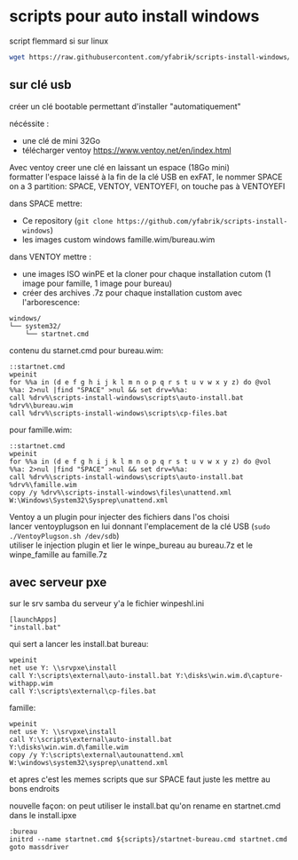 # scripts pour auto install windows
script flemmard si sur linux
```bash
wget https://raw.githubusercontent.com/yfabrik/scripts-install-windows/main/script-flemmard.sh |bash
```
## sur clé usb
créer un clé bootable permettant d'installer "automatiquement" 

nécéssite :
  -  une clé de mini 32Go  
  - télécharger ventoy https://www.ventoy.net/en/index.html 
   

Avec ventoy creer une clé en laissant un espace (18Go mini)  
formatter l'espace laissé à la fin de la clé USB en exFAT, le nommer SPACE  
on a 3 partition: SPACE, VENTOY, VENTOYEFI, on touche pas à VENTOYEFI   

dans SPACE mettre:
-  Ce repository (```git clone https://github.com/yfabrik/scripts-install-windows```)  
-  les images custom windows famille.wim/bureau.wim  


dans VENTOY mettre :
- une images ISO winPE et la cloner pour chaque installation cutom (1 image pour famille, 1 image pour bureau)
- créer des archives .7z pour chaque installation custom avec l'arborescence:
```
windows/
└── system32/
    └── startnet.cmd

```
contenu du starnet.cmd pour bureau.wim:
```
::startnet.cmd
wpeinit
for %%a in (d e f g h i j k l m n o p q r s t u v w x y z) do @vol %%a: 2>nul |find "SPACE" >nul && set drv=%%a:
call %drv%\scripts-install-windows\scripts\auto-install.bat %drv%\bureau.wim
call %drv%\scripts-install-windows\scripts\cp-files.bat
```

pour famille.wim:
```
::startnet.cmd
wpeinit
for %%a in (d e f g h i j k l m n o p q r s t u v w x y z) do @vol %%a: 2>nul |find "SPACE" >nul && set drv=%%a:
call %drv%\scripts-install-windows\scripts\auto-install.bat %drv%\famille.wim
copy /y %drv%\scripts-install-windows\files\unattend.xml W:\Windows\System32\Sysprep\unattend.xml
```

Ventoy a un plugin pour injecter des fichiers dans l'os choisi  
lancer ventoyplugson en lui donnant l'emplacement de la clé USB (``sudo ./VentoyPlugson.sh /dev/sdb``)  
utiliser le injection plugin et lier le winpe_bureau au bureau.7z et le winpe_famille au famille.7z  


## avec serveur pxe
sur le srv samba du serveur 
y'a le fichier winpeshl.ini
```
[launchApps]
"install.bat"
```
qui sert a lancer les install.bat
bureau:
```
wpeinit
net use Y: \\srvpxe\install
call Y:\scripts\external\auto-install.bat Y:\disks\win.wim.d\capture-withapp.wim
call Y:\scripts\external\cp-files.bat
```

famille: 
```
wpeinit
net use Y: \\srvpxe\install
call Y:\scripts\external\auto-install.bat Y:\disks\win.wim.d\famille.wim
copy /y Y:\scripts\external\autounattend.xml W:\windows\system32\sysprep\unattend.xml
```

et apres c'est les memes scripts que sur SPACE
faut juste les mettre au bons endroits

nouvelle façon:
on peut utiliser le install.bat qu'on rename en startnet.cmd dans le install.ipxe

```
:bureau
initrd --name startnet.cmd ${scripts}/startnet-bureau.cmd startnet.cmd
goto massdriver

```